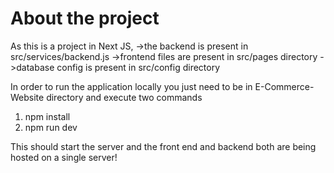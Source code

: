 # About the project
 As this is a project in Next JS, 
 ->the backend is present in src/services/backend.js
 ->frontend files are present in src/pages directory
 ->database config is present in src/config directory

In order to run the application locally you just need to be in E-Commerce-Website directory and execute two commands
1. npm install
2. npm run dev

This should start the server and the front end and backend both are being hosted on a single server! 
